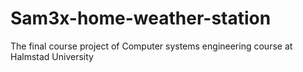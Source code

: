 # Sam3x-home-weather-station
The final course project of Computer systems engineering course at Halmstad University
